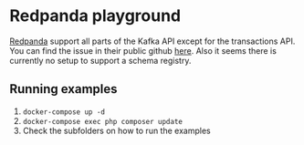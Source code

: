 # Redpanda playground
[Redpanda](https://vectorized.io/redpanda) support all parts of the Kafka API except for the transactions API.  
You can find the issue in their public github [here](https://github.com/vectorizedio/redpanda/issues/445).
Also it seems there is currently no setup to support a schema registry.  

## Running examples
1. `docker-compose up -d`
2. `docker-compose exec php composer update`
3. Check the subfolders on how to run the examples